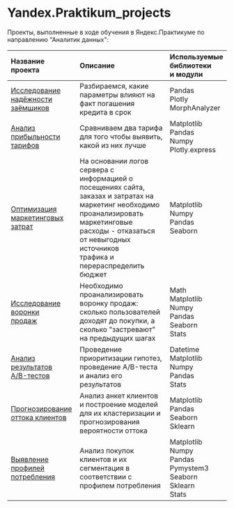 # Yandex.Praktikum_projects
Проекты, выполненные в ходе обучения в Яндекс.Практикуме по направлению "Аналитик данных":

| Название<br>проекта | Описание | Используемые<br>библиотеки <br>и модули |
|:--------------------|:---------|:----------------------------------------|
| [Исследование<br>надёжности<br>заёмщиков](https://github.com/LLIax90/Yandex.Praktikum_projects/tree/main/%D0%98%D1%81%D1%81%D0%BB%D0%B5%D0%B4%D0%BE%D0%B2%D0%B0%D0%BD%D0%B8%D0%B5%20%D0%BD%D0%B0%D0%B4%D0%B5%D0%B6%D0%BD%D0%BE%D1%81%D1%82%D0%B8%20%D0%B7%D0%B0%D0%B5%D0%BC%D1%89%D0%B8%D0%BA%D0%BE%D0%B2)| Разбираемся, какие параметры влияют на факт погашения кредита в срок | Pandas<br>Plotly<br>MorphAnalyzer |
| [Анализ<br>прибыльности<br>тарифов](https://github.com/LLIax90/Yandex.Praktikum_projects/tree/main/%D0%90%D0%BD%D0%B0%D0%BB%D0%B8%D0%B7%20%D0%BF%D1%80%D0%B8%D0%B1%D1%8B%D0%BB%D1%8C%D0%BD%D0%BE%D1%81%D1%82%D0%B8%20%D1%82%D0%B0%D1%80%D0%B8%D1%84%D0%BE%D0%B2)| Сравниваем два тарифа для того чтобы выявить, какой из них лучше | Matplotlib<br>Pandas<br>Numpy<br>Plotly.express |
| [Оптимизация<br>маркетинговых<br>затрат](https://github.com/LLIax90/Yandex.Praktikum_projects/tree/main/%D0%9E%D0%BF%D1%82%D0%B8%D0%BC%D0%B8%D0%B7%D0%B0%D1%86%D0%B8%D1%8F%20%D0%BC%D0%B0%D1%80%D0%BA%D0%B5%D1%82%D0%B8%D0%BD%D0%B3%D0%BE%D0%B2%D1%8B%D1%85%20%D0%B7%D0%B0%D1%82%D1%80%D0%B0%D1%82) | На основании логов сервера с информацией о посещениях сайта,<br>заказах и затратах на маркетинг необходимо проанализировать<br>маркетинговые расходы - отказаться от невыгодных источников<br>трафика и перераспределить бюджет | Matplotlib<br>Numpy<br>Pandas<br>Seaborn<br> |
| [Исследование<br>воронки<br>продаж](https://github.com/LLIax90/Yandex.Praktikum_projects/tree/main/%D0%98%D1%81%D1%81%D0%BB%D0%B5%D0%B4%D0%BE%D0%B2%D0%B0%D0%BD%D0%B8%D0%B5%20%D0%B2%D0%BE%D1%80%D0%BE%D0%BD%D0%BA%D0%B8%20%D0%BF%D1%80%D0%BE%D0%B4%D0%B0%D0%B6) | Необходимо проанализировать воронку продаж: сколько пользователей доходят до покупки, а сколько "застревают" на предыдущих шагах | Math<br>Matplotlib<br>Numpy<br>Pandas<br>Seaborn<br>Stats |
| [Анализ<br>результатов<br>A/B-тестов](https://github.com/LLIax90/Yandex.Praktikum_projects/tree/main/%D0%90%D0%BD%D0%B0%D0%BB%D0%B8%D0%B7%20%D1%80%D0%B5%D0%B7%D1%83%D0%BB%D1%8C%D1%82%D0%B0%D1%82%D0%BE%D0%B2%20A-B-%D1%82%D0%B5%D1%81%D1%82%D0%BE%D0%B2) | Проведение приоритизации гипотез, проведение A/B-теста и анализ его результатов | Datetime<br>Matplotlib<br>Numpy<br>Pandas<br>Stats |
| [Прогнозирование<br>оттока клиентов](https://github.com/LLIax90/Yandex.Praktikum_projects/tree/main/%D0%9F%D1%80%D0%BE%D0%B3%D0%BD%D0%BE%D0%B7%D0%B8%D1%80%D0%BE%D0%B2%D0%B0%D0%BD%D0%B8%D0%B5%20%D0%BE%D1%82%D1%82%D0%BE%D0%BA%D0%B0%20%D0%BA%D0%BB%D0%B8%D0%B5%D0%BD%D1%82%D0%BE%D0%B2) | Анализ анкет клиентов и построение моделей для их кластеризации и прогнозирования вероятности оттока | Matplotlib<br>Pandas<br>Seaborn<br>Sklearn |
| [Выявление<br>профилей потребления](https://github.com/LLIax90/Yandex.Praktikum_projects/tree/main/%D0%9A%D0%BB%D0%B0%D1%81%D1%82%D0%B5%D1%80%D0%B8%D0%B7%D0%B0%D1%86%D0%B8%D1%8F%20%D0%BA%D0%BB%D0%B8%D0%B5%D0%BD%D1%82%D0%BE%D0%B2%20%D0%B8%D0%BD%D1%82%D0%B5%D1%80%D0%BD%D0%B5%D1%82-%D0%BC%D0%B0%D0%B3%D0%B0%D0%B7%D0%B8%D0%BD%D0%B0)| Анализ покупок клиентов и их cегментация в соответствии с профилем потребления | Matplotlib<br>Numpy<br>Pandas<br>Pymystem3<br>Seaborn<br>Sklearn<br>Stats |
